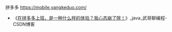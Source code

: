 拼多多 
https://mobile.yangkeduo.com/ 

- 《[在拼多多上班，是一种什么样的体验？我心态崩了呀！](https://blog.csdn.net/eson_15/article/details/105539326)》_java_武哥聊编程-CSDN博客
